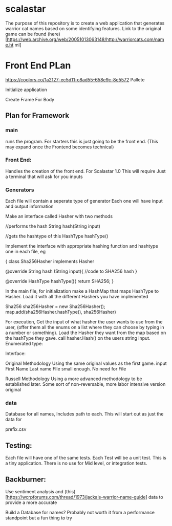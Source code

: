 # scalastar

The purpose of this repository is to create a web application that generates warrior cat names based on some identifying features. Link to the original game can be found (here)[https://web.archive.org/web/20051013063148/http://warriorcats.com/name.ht  ml]  


# Front End PLan

https://coolors.co/1a2127-ec5d11-c8ad55-658e9c-8e5572
Pallete


Initialize application 

Create Frame For Body



## Plan for Framework


### main
runs the program. For starters this is just going to be the front end. (This may expand once the Frontend becomes technical)

### Front End: 
Handles the creation of the front end. For Scalastar 1.0 This will require Just a terminal that will ask for you inputs

### Generators
Each file will contain a seperate type of generator
Each one will have input and output information


Make an interface called Hasher with two methods 


//performs the hash
String hash(String input)

//gets the hashtype of this 
HashType hashType()

Implement the interface with appropriate hashing function and hashtype one in each file, eg

{
class Sha256Hasher implements Hasher

@override 
String hash (String input){
//code to SHA256 hash
}

@override
HashType hashType(){
return SHA256;
}

In the main file, for initialization make a HashMap that maps HashType to Hasher.  Load it with all the different Hashers you have implemented 

Sha256 sha256Hasher = new Sha256Hasher();
map.add(sha256Hasher.hashType(), sha256Hasher)

For execution, Get the input of what hasher the user wants to use from the user, (offer them all the enums on a list where they can choose by typing in a number or something). Load the Hasher they want from the map based on the hashType they gave. call hasher.Hash() on the users string input.
Enumerated type: 

Interface: 


Original Methodology
Using the same original values as the first game. 
input First Name Last name
FIle small enough. No need for File

Russell Methodology
Using a more advanced methodology to be established later. Some sort of non-reversable, more labor intensive version original

### data
Database for all names, Includes path to each. This will start out as just the data for 

prefix.csv

## Testing: 
Each file will have one of the same tests. Each Test will be a unit test. This is a tiny application. There is no use for Mid level, or integration tests.

   


## Backburner: 

Use sentiment analysis and (this)[https://wcrpforums.com/thread/1973/jackals-warrior-name-guide] data to provide a more accurate 

Build a Database for names? Probably not worth it from a performance standpoint but a fun thing to try



